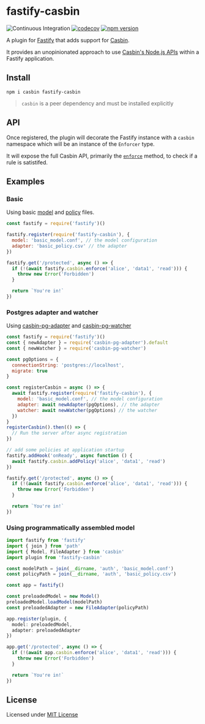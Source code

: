 # fastify-casbin

![Continuous Integration](https://github.com/nearform/fastify-casbin/workflows/ci/badge.svg)
[![codecov](https://codecov.io/gh/nearform/fastify-casbin/branch/master/graph/badge.svg?token=gfJ55XYZAV)](https://codecov.io/gh/nearform/fastify-casbin)
[![npm version](https://badge.fury.io/js/fastify-casbin.svg)](https://badge.fury.io/js/fastify-casbin)

A plugin for [Fastify](http://fastify.io/) that adds support for [Casbin](https://casbin.org/).

It provides an unopinionated approach to use [Casbin's Node.js APIs](https://github.com/casbin/node-casbin) within a Fastify application.

## Install

```
npm i casbin fastify-casbin
```

> `casbin` is a peer dependency and must be installed explicitly

## API

Once registered, the plugin will decorate the Fastify instance with a `casbin` namespace which will be an instance of the `Enforcer` type.

It will expose the full Casbin API, primarily the [`enforce`](https://github.com/casbin/node-casbin#get-started) method, to check if a rule is satistifed.

## Examples

### Basic

Using basic [model](https://github.com/casbin/casbin/blob/master/examples/basic_model.conf) and [policy](https://github.com/casbin/casbin/blob/master/examples/basic_policy.csv) files.

```js
const fastify = require('fastify')()

fastify.register(require('fastify-casbin'), {
  model: 'basic_model.conf', // the model configuration
  adapter: 'basic_policy.csv' // the adapter
})

fastify.get('/protected', async () => {
  if (!(await fastify.casbin.enforce('alice', 'data1', 'read'))) {
    throw new Error('Forbidden')
  }

  return `You're in!`
})
```

### Postgres adapter and watcher

Using [casbin-pg-adapter](https://github.com/touchifyapp/casbin-pg-adapter) and [casbin-pg-watcher](https://github.com/mcollina/casbin-pg-watcher)

```js
const fastify = require('fastify')()
const { newAdapter } = require('casbin-pg-adapter').default
const { newWatcher } = require('casbin-pg-watcher')

const pgOptions = {
  connectionString: 'postgres://localhost',
  migrate: true
}

const registerCasbin = async () => {
  await fastify.register(require('fastify-casbin'), {
    model: 'basic_model.conf', // the model configuration
    adapter: await newAdapter(pgOptions), // the adapter
    watcher: await newWatcher(pgOptions) // the watcher
  })
}
registerCasbin().then(() => {
  // Run the server after async registration
})

// add some policies at application startup
fastify.addHook('onReady', async function () {
  await fastify.casbin.addPolicy('alice', 'data1', 'read')
})

fastify.get('/protected', async () => {
  if (!(await fastify.casbin.enforce('alice', 'data1', 'read'))) {
    throw new Error('Forbidden')
  }

  return `You're in!`
})
```

### Using programmatically assembled model

```typescript
import fastify from 'fastify'
import { join } from 'path'
import { Model, FileAdapter } from 'casbin'
import plugin from 'fastify-casbin'

const modelPath = join(__dirname, 'auth', 'basic_model.conf')
const policyPath = join(__dirname, 'auth', 'basic_policy.csv')

const app = fastify()

const preloadedModel = new Model()
preloadedModel.loadModel(modelPath)
const preloadedAdapter = new FileAdapter(policyPath)

app.register(plugin, {
  model: preloadedModel,
  adapter: preloadedAdapter
})

app.get('/protected', async () => {
  if (!(await app.casbin.enforce('alice', 'data1', 'read'))) {
    throw new Error('Forbidden')
  }

  return `You're in!`
})
```

## License

Licensed under [MIT License](./LICENSE)
